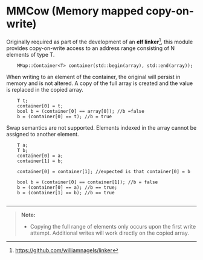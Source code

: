 MMCow (Memory mapped copy-on-write)
=================================
Originally required as part of the development of an **elf linker**[^linker], this module  provides copy-on-write access to an address range consisting of N elements of type T.
```
	MMap::Container<T> container(std::begin(array), std::end(array));
```

When writing to an element of the container, the original will persist in memory and is not altered.
A copy of the full array is created and the value is replaced in the copied array.

```
	T t;
	container[0] = t;
	bool b = (container[0] == array[0]); //b =false
	b = (container[0] == t); //b = true
```
Swap semantics are not supported. Elements indexed in the array cannot be assigned to another element.

```
	T a;
	T b;
	container[0] = a;
	container[1] = b;
	
	container[0] = container[1]; //expected is that container[0] = b
	
	bool b = (container[0] == container[1]); //b = false
	b = (container[0] == a); //b == true;
	b = (container[1] == b); //b == true
	
```
----------
> **Note:**
> - Copying the full range of elements only occurs upon the first write attempt. Additional writes will work
> directly on the copied array.

  [^linker]: https://github.com/williamnagels/linker

